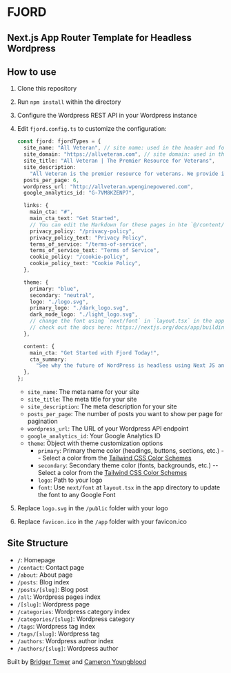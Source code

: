# **FJORD**

## **Next.js App Router Template for Headless Wordpress**

## How to use

1. Clone this repository
2. Run `npm install` within the directory
3. Configure the Wordpress REST API in your Wordpress instance
4. Edit `fjord.config.ts` to customize the configuration:

    ```ts
    const fjord: fjordTypes = {
      site_name: "All Veteran", // site name: used in the header and footer
      site_domain: "https://allveteran.com", // site domain: used in the sitemap
      site_title: "All Veteran | The Premier Resource for Veterans",
      site_description:
        "All Veteran is the premier resource for veterans. We provide information on benefits, jobs, education, and more.",
      posts_per_page: 6,
      wordpress_url: "http://allveteran.wpenginepowered.com",
      google_analytics_id: "G-7VM8KZENP7",

      links: {
        main_cta: "#",
        main_cta_text: "Get Started",
        // You can edit the Markdown for these pages in hte `@/content/...` directory.
        privacy_policy: "/privacy-policy",
        privacy_policy_text: "Privacy Policy",
        terms_of_service: "/terms-of-service",
        terms_of_service_text: "Terms of Service",
        cookie_policy: "/cookie-policy",
        cookie_policy_text: "Cookie Policy",
      },

      theme: {
        primary: "blue",
        secondary: "neutral",
        logo: "./logo.svg",
        primary_logo: "./dark_logo.svg",
        dark_mode_logo: "./light_logo.svg",
        // change the font using `next/font` in `layout.tsx` in the app directory.
        // check out the docs here: https://nextjs.org/docs/app/building-your-application/optimizing/fonts#google-fonts
      },

      content: {
        main_cta: "Get Started with Fjord Today!",
        cta_summary:
          "See why the future of WordPress is headless using Next JS and Tailwind.",
      },
    };
    ```

   - `site_name`: The meta name for your site
   - `site_title`: The meta title for your site
   - `site_description`: The meta description for your site
   - `posts_per_page`: The number of posts you want to show per page for pagination
   - `wordpress_url`: The URL of your Wordpress API endpoint
   - `google_analytics_id`: Your Google Analytics ID
   - `theme`: Object with theme customization options
       - `primary`: Primary theme color (headings, buttons, sections, etc.) -- Select a color from the [Tailwind CSS Color Schemes](https://tailwindcss.com/docs/customizing-colors)
       - `secondary`: Secondary theme color (fonts, backgrounds, etc.) -- Select a color from the [Tailwind CSS Color Schemes](https://tailwindcss.com/docs/customizing-colors)
       - `logo`: Path to your logo
       - `font`: Use `next/font` at `layout.tsx` in the app directory to update the font to any Google Font

5. Replace `logo.svg` in the `/public` folder with your logo
6. Replace `favicon.ico` in the `/app` folder with your favicon.ico

## Site Structure

- `/`: Homepage
- `/contact`: Contact page
- `/about`: About page
- `/posts`: Blog index
- `/posts/[slug]`: Blog post
- `/all`: Wordpress pages index
- `/[slug]`: Wordpress page
- `/categories`: Wordpress category index
- `/categories/[slug]`: Wordpress category
- `/tags`: Wordpress tag index
- `/tags/[slug]`: Wordpress tag
- `/authors`: Wordpress author index
- `/authors/[slug]`: Wordpress author

Built by [Bridger Tower](https://bridger.to) and [Cameron Youngblood](https://cameronyoungblood.com)
